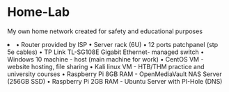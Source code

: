# Home-Lab
My own home network created for safety and educational purposes
<li>
• Router provided by ISP
• Server rack (6U)
• 12 ports patchpanel (stp 5e cables)
• TP Link TL-SG108E Gigabit Ethernet- managed switch
• Windows 10 machine - host (main machine for work)
• CentOS VM - website hosting, file sharing 
• Kali linux VM - HTB/THM practice and university courses
• Raspberry Pi 8GB RAM -  OpenMediaVault NAS Server (256GB SSD)
• Raspberry Pi 2GB RAM - Ubuntu Server with PI-Hole (DNS)
</li>
